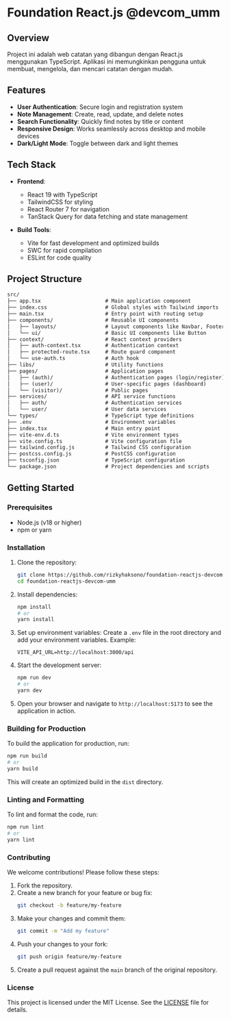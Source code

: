 # Foundation React.js @devcom_umm

## Overview

Project ini adalah web catatan yang dibangun dengan React.js menggunakan TypeScript.
Aplikasi ini memungkinkan pengguna untuk membuat, mengelola, dan mencari catatan dengan mudah.

## Features

- **User Authentication**: Secure login and registration system
- **Note Management**: Create, read, update, and delete notes
- **Search Functionality**: Quickly find notes by title or content
- **Responsive Design**: Works seamlessly across desktop and mobile devices
- **Dark/Light Mode**: Toggle between dark and light themes

## Tech Stack

- **Frontend**:
  - React 19 with TypeScript
  - TailwindCSS for styling
  - React Router 7 for navigation
  - TanStack Query for data fetching and state management

- **Build Tools**:
  - Vite for fast development and optimized builds
  - SWC for rapid compilation
  - ESLint for code quality

## Project Structure
``` markdown
src/
├── app.tsx                     # Main application component
├── index.css                   # Global styles with Tailwind imports
├── main.tsx                    # Entry point with routing setup
├── components/                 # Reusable UI components
│   ├── layouts/                # Layout components like Navbar, Footer
│   └── ui/                     # Basic UI components like Button
├── context/                    # React context providers
│   ├── auth-context.tsx        # Authentication context
│   ├── protected-route.tsx     # Route guard component
│   └── use-auth.ts             # Auth hook
├── libs/                       # Utility functions
├── pages/                      # Application pages
│   ├── (auth)/                 # Authentication pages (login/register)
│   ├── (user)/                 # User-specific pages (dashboard)
│   └── (visitor)/              # Public pages
├── services/                   # API service functions
│   ├── auth/                   # Authentication services
│   └── user/                   # User data services
└── types/                      # TypeScript type definitions
├── .env                        # Environment variables
├── index.tsx                   # Main entry point
├── vite-env.d.ts               # Vite environment types
├── vite.config.ts              # Vite configuration file
├── tailwind.config.js          # Tailwind CSS configuration
├── postcss.config.js           # PostCSS configuration
├── tsconfig.json               # TypeScript configuration
└── package.json                # Project dependencies and scripts
```

## Getting Started

### Prerequisites

- Node.js (v18 or higher)
- npm or yarn

### Installation

1. Clone the repository:
    ```bash
    git clone https://github.com/rizkyhaksono/foundation-reactjs-devcom-umm.git
    cd foundation-reactjs-devcom-umm
    ```

2. Install dependencies:
    ```bash
    npm install
    # or
    yarn install
    ```

3. Set up environment variables:
    Create a `.env` file in the root directory and add your environment variables. Example:
    ```env
    VITE_API_URL=http://localhost:3000/api
    ```

4. Start the development server:
    ```bash
    npm run dev
    # or
    yarn dev
    ```

5. Open your browser and navigate to `http://localhost:5173` to see the application in action.

### Building for Production
To build the application for production, run:
```bash
npm run build
# or
yarn build
```
This will create an optimized build in the `dist` directory.

### Linting and Formatting
To lint and format the code, run:
```bash
npm run lint
# or
yarn lint
```

### Contributing
We welcome contributions! Please follow these steps:
1. Fork the repository.
2. Create a new branch for your feature or bug fix:
    ```bash
    git checkout -b feature/my-feature
    ```
3. Make your changes and commit them:
    ```bash
    git commit -m "Add my feature"
    ```
4. Push your changes to your fork:
    ```bash
    git push origin feature/my-feature
    ```
5. Create a pull request against the `main` branch of the original repository.

### License
This project is licensed under the MIT License. See the [LICENSE](LICENSE) file for details.